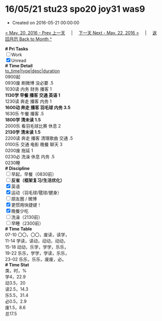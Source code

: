 # 16/05/21 stu23 spo20 joy31 was9

- Created on 2016-05-21 00:00:00

[< May. 20, 2016 - Prev 上一天](/_archived/lifelogs/2016/05/d20.md) &nbsp; &nbsp; | &nbsp; &nbsp; [下一天 Next - May. 22, 2016 >](/_archived/lifelogs/2016/05/d22.md) &nbsp; &nbsp; |  &nbsp; &nbsp; [返回月历 Back to Month ^](/_archived/lifelogs/2016/05/index.md)
<br/><div><b># Pri Tasks</b></div><div><input type="checkbox"/>Work</div><div><input checked="true" type="checkbox"/>Unread</div><div><b># Time Detail</b></div><div><u>to_time|type|desc|duration</u></div><div>0900起</div><div>0930废 刷微博 没必要 .5</div><div>1030读 内务 财务 播客 1</div><div><b>1130学 早餐 播客 交通 英语 1</b></div><div>1230读 奔走 播客 内务 1</div><div><b>1600动 奔走 播客 羽毛球 内务 3.5</b></div><div>1630乐 午餐 播客 .5</div><div><b>1800学 清未读 1.5</b></div><div>2000乐 看羽毛球比赛 休息 2</div><div><b>2130学 清未读 1.5</b></div><div>2200读 奔走 播客 清理歌曲 交通 .5</div><div>0100乐 交通 电影 晚餐 聊天 3</div><div>0200废 拖延 1</div><div>0230必 洗澡 休息 内务 .5</div><div>0230睡</div><div><b># Discipline</b></div><div><input type="checkbox"/>早起，早餐（0830前）</div><div><b><input type="checkbox"/></b><b>反省（框架复习/生活优化）</b></div><div><input checked="true" type="checkbox"/>英语</div><div><input checked="true" type="checkbox"/>运动（羽毛球/毽球/健身）</div><div><input type="checkbox"/>朋友圈 / 微博</div><div><input checked="true" type="checkbox"/>更惯用快捷键！</div><div><input checked="true" type="checkbox"/>晚餐少吃</div><div><input type="checkbox"/>洗澡（2130前）</div><div><input type="checkbox"/>早睡（2300前）</div><div><b># Time Table</b></div><div>07-10 〇〇，〇〇，废读，读学，</div><div>11-14 学读，读动，动动，动动，</div><div>15-18 动动，乐学，学学，乐乐，</div><div>19-22 乐乐，学学，学读，乐乐，</div><div>23-02 乐乐，乐乐，废废，必。</div><div><b># Time Stat</b></div><div>类，时，%</div><div>学4，22.9</div><div>动3.5，20</div><div>读2.5，14.3</div><div>乐5.5，31.4</div><div>必0.5，2.9</div><div>废1.5，8.6</div><div>总17.5</div>
